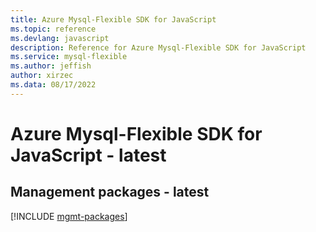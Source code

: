 ```yaml
---
title: Azure Mysql-Flexible SDK for JavaScript
ms.topic: reference
ms.devlang: javascript
description: Reference for Azure Mysql-Flexible SDK for JavaScript
ms.service: mysql-flexible
ms.author: jeffish
author: xirzec
ms.data: 08/17/2022
---
```

# Azure Mysql-Flexible SDK for JavaScript - latest

## Management packages - latest
[!INCLUDE [mgmt-packages](mysql-flexible-mgmt-index.md)]